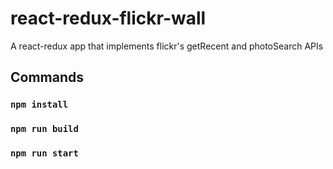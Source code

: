# react-redux-flickr-wall
A react-redux app that implements flickr's getRecent and photoSearch APIs

## Commands

### `npm install`

### `npm run build`

### `npm run start`